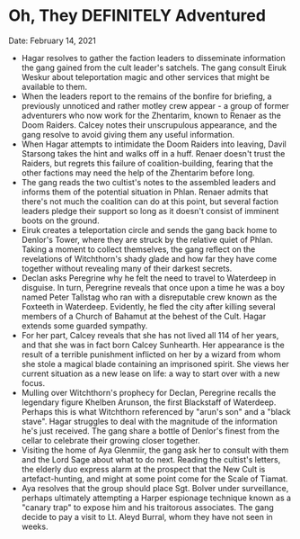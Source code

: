 # Oh, They DEFINITELY Adventured

Date: February 14, 2021

- Hagar resolves to gather the faction leaders to disseminate information the gang gained from the cult leader's satchels. The gang consult Eiruk Weskur about teleportation magic and other services that might be available to them.
- When the leaders report to the remains of the bonfire for briefing, a previously unnoticed and rather motley crew appear - a group of former adventurers who now work for the Zhentarim, known to Renaer as the Doom Raiders. Calcey notes their unscrupulous appearance, and the gang resolve to avoid giving them any useful information.
- When Hagar attempts to intimidate the Doom Raiders into leaving, Davil Starsong takes the hint and walks off in a huff. Renaer doesn't trust the Raiders, but regrets this failure of coalition-building, fearing that the other factions may need the help of the Zhentarim before long.
- The gang reads the two cultist's notes to the assembled leaders and informs them of the potential situation in Phlan. Renaer admits that there's not much the coalition can do at this point, but several faction leaders pledge their support so long as it doesn't consist of imminent boots on the ground.
- Eiruk creates a teleportation circle and sends the gang back home to Denlor's Tower, where they are struck by the relative quiet of Phlan. Taking a moment to collect themselves, the gang reflect on the revelations of Witchthorn's shady glade and how far they have come together without revealing many of their darkest secrets.
- Declan asks Peregrine why he felt the need to travel to Waterdeep in disguise. In turn, Peregrine reveals that once upon a time he was a boy named Peter Tallstag who ran with a disreputable crew known as the Foxteeth in Waterdeep. Evidently, he fled the city after killing several members of a Church of Bahamut at the behest of the Cult. Hagar extends some guarded sympathy.
- For her part, Calcey reveals that she has not lived all 114 of her years, and that she was in fact born Calcey Sunhearth. Her appearance is the result of a terrible punishment inflicted on her by a wizard from whom she stole a magical blade containing an imprisoned spirit. She views her current situation as a new lease on life: a way to start over with a new focus.
- Mulling over Witchthorn's prophecy for Declan, Peregrine recalls the legendary figure Khelben Arunson, the first Blackstaff of Waterdeep. Perhaps this is what Witchthorn referenced by "arun's son" and a "black stave". Hagar struggles to deal with the magnitude of the information he's just received. The gang share a bottle of Denlor's finest from the cellar to celebrate their growing closer together.
- Visiting the home of Aya Glenmiir, the gang ask her to consult with them and the Lord Sage about what to do next. Reading the cultist's letters, the elderly duo express alarm at the prospect that the New Cult is artefact-hunting, and might at some point come for the Scale of Tiamat.
- Aya resolves that the group should place Sgt. Bolver under surveillance, perhaps ultimately attempting a Harper espionage technique known as a "canary trap" to expose him and his traitorous associates. The gang decide to pay a visit to Lt. Aleyd Burral, whom they have not seen in weeks.